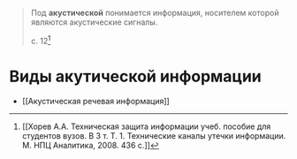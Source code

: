 >Под **акустической** понимается информация, носителем которой являются акустические сигналы.
>
>с. 12[^1]

# Виды акутической информации
- [[Акустическая речевая информация]]


[^1]:[[Хорев А.А. Техническая защита информации учеб. пособие для студентов вузов. В 3 т. Т. 1. Технические каналы утечки информации. М. НПЦ Аналитика, 2008. 436 с.]]